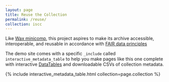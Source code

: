```yaml
---
layout: page
title: Reuse the Collection
permalink: /reuse/
collection: iscc
---
```


Like [Wax minicomp](https://minicomp.github.io/wiki/), this project aspires to make its archive accessible, interoperable, and reusable in accordance with [FAIR data principles](https://journal.code4lib.org/articles/13427)


The demo site comes with a specific `_include` called `interactive_metadata_table` to help you make pages like this one complete with interactive [DataTables](https://datatables.net/) and downloadable CSVs of collection metadata.

{% include interactive_metadata_table.html collection=page.collection %}
